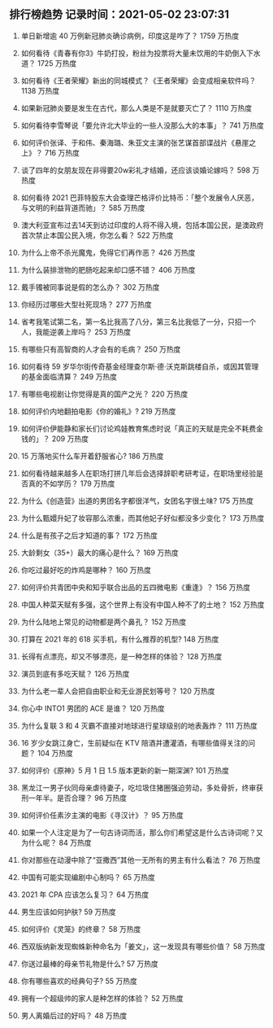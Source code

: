 
## 排行榜趋势 记录时间：2021-05-02 23:07:31
  
  1. 单日新增逾 40 万例新冠肺炎确诊病例，印度这是咋了？ 1759 万热度
    
  2. 如何看待《青春有你3》牛奶打投，粉丝为投票将大量未饮用的牛奶倒入下水道？ 1725 万热度
    
  3. 如何看待《王者荣耀》新出的同城模式？《王者荣耀》会变成相亲软件吗？ 1138 万热度
    
  4. 如果新冠肺炎要是发生在古代，那么人类是不是就要灭亡了？ 1110 万热度
    
  5. 如何看待李雪琴说「要允许北大毕业的一些人没那么大的本事」？ 741 万热度
    
  6. 如何评价张译、于和伟、秦海璐、朱亚文主演的张艺谋首部谍战片《悬崖之上》？ 716 万热度
    
  7. 谈了四年的女朋友现在非得要20w彩礼才结婚，还应该谈婚论嫁吗？ 598 万热度
    
  8. 如何看待 2021 巴菲特股东大会查理芒格评价比特币：「整个发展令人厌恶，与文明的利益背道而驰」？ 585 万热度
    
  9. 澳大利亚宣布过去14天到访过印度的人将不得入境，包括本国公民，是澳政府首次禁止本国公民入境，你怎么看？ 522 万热度
    
  10. 为什么上帝不杀光魔鬼，免得它们再作恶？ 426 万热度
    
  11. 为什么装排泄物的肥肠吃起来却口感不错？ 406 万热度
    
  12. 戴手镯被同事说是假的怎么办？ 302 万热度
    
  13. 你经历过哪些大型社死现场？ 277 万热度
    
  14. 省考我笔试第二名，第一名比我高了八分，第三名比我低了一分，只招一个人，我能逆袭上岸吗？ 253 万热度
    
  15. 有哪些只有高智商的人才会有的毛病？ 250 万热度
    
  16. 如何看待 59 岁华尔街传奇基金经理查尔斯·德·沃克斯跳楼自杀，或因其管理的基金面临清算？ 249 万热度
    
  17. 有哪些电视剧让你觉得是真的国产之光？ 220 万热度
    
  18. 如何评价内地翻拍电影《你的婚礼》? 219 万热度
    
  19. 如何评价伊能静和家长们讨论鸡娃教育焦虑时说「真正的天赋是完全不耗费金钱的」？ 209 万热度
    
  20. 15 万落地买什么车开着舒服省心? 186 万热度
    
  21. 如何看待越来越多人在职场打拼几年后会选择辞职考研考证，在职场里经验是否真的不如学历？ 179 万热度
    
  22. 为什么《创造营》出道的男团名字都很洋气，女团名字很土味? 175 万热度
    
  23. 为什么甄嬛升妃了妆容那么浓重，而其他妃子好似都没多少变化？ 173 万热度
    
  24. 什么是有孩子之后才知道的事？ 172 万热度
    
  25. 大龄剩女（35+）最大的痛心是什么？ 169 万热度
    
  26. 你吃过最好吃的炸鸡是哪种？ 160 万热度
    
  27. 如何评价共青团中央和知乎联合出品的五四微电影《重逢》？ 156 万热度
    
  28. 中国人种菜天赋有多强，这个世界上有没有中国人种不了的土地？ 152 万热度
    
  29. 为什么陆地上常见的动物都是两个鼻孔？ 152 万热度
    
  30. 打算在 2021 年的 618 买手机，有什么推荐的机型? 148 万热度
    
  31. 长得有点漂亮，却又不够漂亮，是一种怎样的体验？ 128 万热度
    
  32. 演员到底有多吃天赋？ 126 万热度
    
  33. 为什么老一辈人会把自由职业和无业游民划等号？ 120 万热度
    
  34. 你心中 INTO1 男团的 ACE 是谁？ 120 万热度
    
  35. 为什么复联 3 和 4 灭霸不直接对地球进行星球级别的地表轰炸？ 111 万热度
    
  36. 16 岁少女跳江身亡，生前疑似在 KTV 陪酒并遭灌酒，有哪些值得关注的问题？ 104 万热度
    
  37. 如何评价《原神》5 月 1 日 1.5 版本更新的新一期深渊? 101 万热度
    
  38. 黑龙江一男子伙同母亲虐待妻子，吃垃圾住猪圈强迫劳动，多处骨折，终审获刑一年半。是否合理？ 96 万热度
    
  39. 如何评价任素汐主演的电影《寻汉计》？ 95 万热度
    
  40. 如果一个人注定是为了一句古诗词而活，那么你们希望这是什么古诗词呢？又为什么呢？ 84 万热度
    
  41. 你对那些在动漫中除了“亚撒西”其他一无所有的男主有什么看法？ 76 万热度
    
  42. 中国有可能实现编剧中心制吗？ 65 万热度
    
  43. 2021 年 CPA 应该怎么复习？ 64 万热度
    
  44. 男生应该如何护肤? 59 万热度
    
  45. 如何评价《灵笼》的终章？ 58 万热度
    
  46. 西双版纳新发现蜘蛛新种命名为「姜文」，这一发现具有哪些价值？ 58 万热度
    
  47. 你送过最棒的母亲节礼物是什么? 57 万热度
    
  48. 你有哪些喜欢的经典句子? 55 万热度
    
  49. 拥有一个超级帅的家人是种怎样的体验？ 52 万热度
    
  50. 男人离婚后过的好吗？ 48 万热度
    